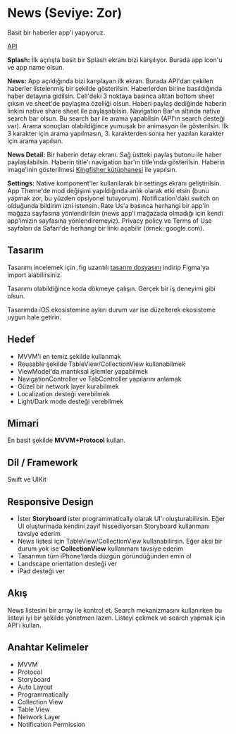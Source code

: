 # News (Seviye: Zor)
Basit bir haberler app'i yapıyoruz. 

[API](https://newsapi.org/s/google-news-api)

**Splash:** İlk açılışta basit bir Splash ekranı bizi karşılıyor. Burada app icon'u ve app name olsun. 

**News:** App açıldığında bizi karşılayan ilk ekran. Burada API'dan çekilen haberler listelenmiş bir şekilde gösterilsin. Haberlerden birine basıldığında haber detayına gidilsin. Cell'deki 3 noktaya basınca alttan bottom sheet çıksın ve sheet'de paylaşma özelliği olsun. Haberi paylaş dediğinde haberin linkini native share sheet ile paylaşabilsin.
Navigation Bar'ın altında native search bar olsun. Bu search bar ile arama yapabilsin (API'ın search desteği var). Arama sonuçları olabildiğince yumuşak bir animasyon ile gösterilsin. İlk 3 karakter için arama yapılmasın, 3. karakterden sonra her yazılan karakter için arama yapılsın.

**News Detail:** Bir haberin detay ekranı. Sağ üstteki paylaş butonu ile haber paylaşılabilsin. Haberin title'ı navigation bar'ın title'ında gösterilsin. Haberin image'inin gösterilmesi [Kingfisher kütüphanesi](https://github.com/onevcat/Kingfisher) ile yapılsın.

**Settings:** Native komponent'ler kullanılarak bir settings ekranı geliştirilsin. App Theme'de mod değişimi yapıldığında anlık olarak etki etsin (bunu yapmak zor, bu yüzden opsiyonel tutuyorum). Notification'daki switch on olduğunda bildirim izni istensin. Rate Us'a basınca herhangi bir app'in mağaza sayfasına yönlendirilsin (news app'i mağazada olmadığı için kendi app'imizin sayfasına yönlendiremeyiz). Privacy policy ve Terms of Use sayfaları da Safari'de herhangi bir linki açabilir (örnek: google.com).

## Tasarım
Tasarımı incelemek için .fig uzantılı [tasarım dosyasını](https://github.com/icommunitycomtr/reminder/blob/main/iCommunity-News.fig) indirip Figma'ya import alabilirsiniz.

Tasarımı olabildiğince koda dökmeye çalışın. Gerçek bir iş deneyimi gibi olsun.

Tasarımda iOS ekosistemine aykırı durum var ise düzelterek ekosisteme uygun hale getirin.

## Hedef
- MVVM'i en temiz şekilde kullanmak
- Reusable şekilde TableView/CollectionView kullanabilmek
- ViewModel'da mantıksal işlemler yapabilmek
- NavigationController ve TabController yapılarını anlamak
- Güzel bir network layer kurabilmek
- Localization desteği verebilmek
- Light/Dark mode desteği verebilmek

## Mimari
En basit şekilde **MVVM+Protocol** kullan.

## Dil / Framework
Swift ve UIKit

## Responsive Design
- İster **Storyboard** ister programmatically olarak UI'ı oluşturabilirsin. Eğer UI oluşturmada kendini zayıf hissediyorsan Storyboard kullanmanı tavsiye ederim
- News listesi için TableView/CollectionView kullanabilirsin. Eğer aksi bir durum yok ise **CollectionView** kullanmanı tavsiye ederim
- Tasarımın tüm iPhone'larda düzgün göründüğünden emin ol
- Landscape orientation desteği ver
- iPad desteği ver

## Akış
News listesini bir array ile kontrol et. Search mekanizmasını kullanırken bu listeyi iyi bir şekilde yönetmen lazım. Listeyi çekmek ve search yapmak için API'ı kullan.

## Anahtar Kelimeler
- MVVM
- Protocol
- Storyboard
- Auto Layout
- Programmatically
- Collection View
- Table View
- Network Layer
- Notification Permission
